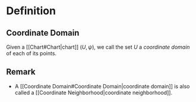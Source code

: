# Definition
## Coordinate Domain
Given a [[Chart#Chart|chart]] $(U, \psi),$ we call the set $U$ a *coordinate domain* of each of its points.
## Remark
- A [[Coordinate Domain#Coordinate Domain|coordinate domain]] is also called a [[Coordinate Neighborhood|coordinate neighborhood]].